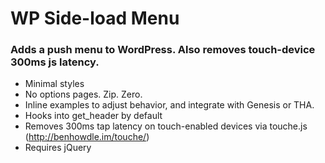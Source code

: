 # WP Side-load Menu

### Adds a push menu to WordPress. Also removes touch-device 300ms js latency.

- Minimal styles
- No options pages. Zip. Zero.
- Inline examples to adjust behavior, and integrate with Genesis or THA.
- Hooks into get_header by default
- Removes 300ms tap latency on touch-enabled devices via touche.js (http://benhowdle.im/touche/)
- Requires jQuery

